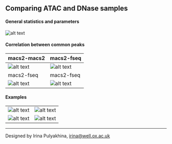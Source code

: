 Comparing ATAC and DNase samples
---------------------------------------

#### General statistics and parameters

![alt text](https://github.com/jknightlab/ATACseq_pipeline/blob/master/Core_manuscript/DNase/dnase_va_atac.png)

#### Correlation between common peaks

|  macs2-macs2  | macs2-fseq       |
| ------- | ------ |
| ![alt text](https://github.com/jknightlab/ATACseq_pipeline/blob/master/Core_manuscript/DNase/macs2_dnase_atac_common_peaks.png) | ![alt text](https://github.com/jknightlab/ATACseq_pipeline/blob/master/Core_manuscript/DNase/dnase_atac_common_peaks.log.png) |
|  macs2-fseq  | macs2-fseq       |
| ![alt text](https://github.com/jknightlab/ATACseq_pipeline/blob/master/Core_manuscript/DNase/dnase_atac_TSS_common_peaks.log.png) | ![alt text](https://github.com/jknightlab/ATACseq_pipeline/blob/master/Core_manuscript/DNase/dnase_atac_nonTSS_common_peaks.log.png) |


#### Examples

|         |        |
| ------- | ------ |
| ![alt text](https://github.com/jknightlab/ATACseq_pipeline/blob/master/Core_manuscript/DNase/dnase_atac_example1.png) | ![alt text](https://github.com/jknightlab/ATACseq_pipeline/blob/master/Core_manuscript/DNase/dnase_atac_example2.png) |
| ![alt text](https://github.com/jknightlab/ATACseq_pipeline/blob/master/Core_manuscript/DNase/dnase_atac_example3.png) | ![alt text](https://github.com/jknightlab/ATACseq_pipeline/blob/master/Core_manuscript/DNase/dnase_atac_example4.png) |


------------------------------
Designed by Irina Pulyakhina, irina@well.ox.ac.uk
